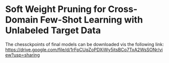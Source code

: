 # Soft Weight Pruning for Cross-Domain Few-Shot Learning with Unlabeled Target Data
The chessckpoints of final models can be downloaded vis the following link:
https://drive.google.com/file/d/1rFpCUqZoPDXiWy5itsBCo7TxA2WsSONr/view?usp=sharing
